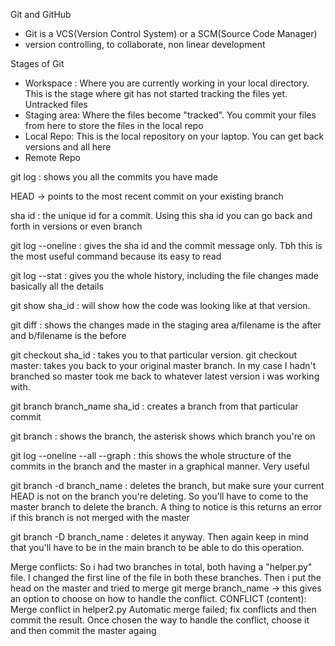 Git and GitHub

- Git is a VCS(Version Control System) or a SCM(Source Code Manager)
- version controlling, to collaborate, non linear development

Stages of Git
- Workspace : Where you are currently working in your local directory. This is the stage where git has not started tracking the files yet. Untracked files
- Staging area: Where the files become "tracked". You commit your files from here to store the files in the local repo
- Local Repo: This is the local repository on your laptop. You can get back versions and all here 
- Remote Repo 


git log : shows you all the commits you have made 

HEAD -> points to the most recent commit on your existing branch

sha id : the unique id for a commit. Using this sha id you can go back and forth in versions or even branch

git log --oneline : gives the sha id and the commit message only. Tbh this is the most useful command because its easy to read

git log --stat : gives you the whole history, including the file changes made basically all the details

git show sha_id : will show how the code was looking like at that version.

git diff : shows the changes made in the staging area
a/filename is the after and b/filename is the before

git checkout sha_id : takes you to that particular version.
git checkout master: takes you back to your original master branch. In my case I hadn't branched so master took me back to whatever latest version i was working with.

git branch branch_name sha_id : creates a branch from that particular commit

git branch : shows the branch, the asterisk shows which branch you're on

git log --oneline --all --graph : this shows the whole structure of the commits in the branch and the master in a graphical manner. Very useful 

git branch -d branch_name : deletes the branch, but make sure your current HEAD is not on the branch you're deleting. So you'll have to come to the master branch to delete the branch. A thing to notice is this returns an error if this branch is not merged with the master

git branch -D branch_name : deletes it anyway. Then again keep in mind that you'll have to be in the main branch to be able to do this operation.


Merge conflicts:
So i had two branches in total, both having a "helper.py" file. I changed the first line of the file in both these branches. Then i put the head on the master and tried to merge
git merge branch_name -> this gives an option to choose on how to handle the conflict. 
CONFLICT (content): Merge conflict in helper2.py
Automatic merge failed; fix conflicts and then commit the result.
Once chosen the way to handle the conflict, choose it and then commit the master againg

